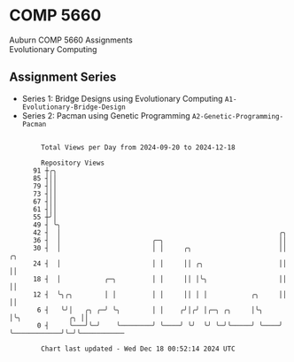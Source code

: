 # COMP 5660
Auburn COMP 5660 Assignments  
Evolutionary Computing

## Assignment Series
- Series 1: Bridge Designs using Evolutionary Computing `A1-Evolutionary-Bridge-Design`
- Series 2: Pacman using Genetic Programming `A2-Genetic-Programming-Pacman`

```

        Total Views per Day from 2024-09-20 to 2024-12-18

        Repository Views
      91 ┼╭╮
      85 ┤││
      79 ┤││
      73 ┤││
      67 ┤││
      61 ┤││
      55 ┼╯│
      49 ┤ ╰╮
      42 ┤  │                                                       ╭╮
      36 ┤  │                       ╭─╮                             ││
      30 ┤  │                       │ │     ╭╮                      ││                ╭╮
      24 ┤  │                       │ │     ││ ╭╮                   ││                ││
      18 ┤  │           ╭─╮         │ │     ││ │╰╮                  ││                ││
      12 ┤  ╰╮╭╮        │ │         │ │     ││ │ │           ╭╮     ││                ││
       6 ┤   ╰╯│   ╭╮ ╭─╯ ╰╮        │ │    ╭╯│╭╯ │╭─╮ ╭╮     │╰╮    │╰╮            ╭╮ ││
       0 ┤     ╰───╯╰─╯    ╰────────╯ ╰────╯ ╰╯  ╰╯ ╰─╯╰─────╯ ╰────╯ ╰────────────╯╰─╯╰───────────

        Chart last updated - Wed Dec 18 00:52:14 2024 UTC
        
```
